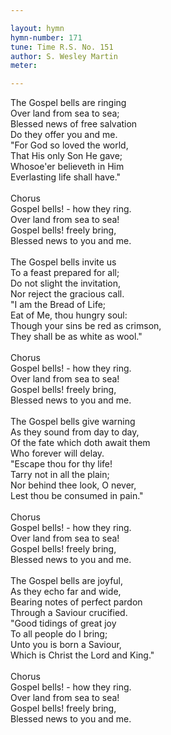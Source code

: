 ```yaml
---

layout: hymn
hymn-number: 171
tune: Time R.S. No. 151
author: S. Wesley Martin
meter: 

---
```

The Gospel bells are ringing<br>Over land from sea to sea;<br>Blessed news of free salvation<br>Do they offer you and me.<br>"For God so loved the world,<br>That His only Son He gave;<br>Whosoe'er believeth in Him<br>Everlasting life shall have."<br><br>Chorus<br>Gospel bells! - how they ring.<br>Over land from sea to sea!<br>Gospel bells! freely bring,<br>Blessed news to you and me.<br><br>The Gospel bells invite us<br>To a feast prepared for all;<br>Do not slight the invitation,<br>Nor reject the gracious call.<br>"I am the Bread of Life;<br>Eat of Me, thou hungry soul:<br>Though your sins be red as crimson,<br>They shall be as white as wool."<br><br>Chorus<br>Gospel bells! - how they ring.<br>Over land from sea to sea!<br>Gospel bells! freely bring,<br>Blessed news to you and me.<br><br>The Gospel bells give warning<br>As they sound from day to day,<br>Of the fate which doth await them<br>Who forever will delay.<br>"Escape thou for thy life!<br>Tarry not in all the plain;<br>Nor behind thee look, O never,<br>Lest thou be consumed in pain."<br><br>Chorus<br>Gospel bells! - how they ring.<br>Over land from sea to sea!<br>Gospel bells! freely bring,<br>Blessed news to you and me.<br><br>The Gospel bells are joyful,<br>As they echo far and wide,<br>Bearing notes of perfect pardon<br>Through a Saviour crucified.<br>"Good tidings of great joy<br>To all people do I bring;<br>Unto you is born a Saviour,<br>Which is Christ the Lord and King."<br><br>Chorus<br>Gospel bells! - how they ring.<br>Over land from sea to sea!<br>Gospel bells! freely bring,<br>Blessed news to you and me.<br><br><br>
